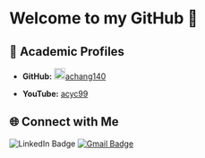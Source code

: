 # Welcome to my GitHub 👋

## 🏫 Academic Profiles

- **GitHub:** 
  <a href="https://github.com/achang140">
    <img src="https://github.com/achang140.png" alt="achang140" width="20" height="20">achang140
  </a>

- **YouTube:** [acyc99](https://www.youtube.com/@acyc99)

## 🌐 Connect with Me

![LinkedIn Badge](https://img.shields.io/badge/Amanda_Chang-Gmail?logo=linkedin&logoColor=%230000ff&label=LinkedIn%20&labelColor=%23000000&color=%23ffffff&link=https%3A%2F%2Fwww.linkedin.com%2Fin%2Famanda-cy-chang%2F)
[![Gmail Badge](https://img.shields.io/badge/Amanda_Chang-Gmail?logo=Gmail&logoColor=%23FF0000&label=Gmail&labelColor=%23000000&color=%23FF0000)](mailto:changamanda999@gmail.com)









<!--
**acyc99/acyc99** is a ✨ _special_ ✨ repository because its `README.md` (this file) appears on your GitHub profile.

Here are some ideas to get you started:

- 🔭 I’m currently working on ...
- 🌱 I’m currently learning ...
- 👯 I’m looking to collaborate on ...
- 🤔 I’m looking for help with ...
- 💬 Ask me about ...
- 📫 How to reach me: ...
- 😄 Pronouns: ...
- ⚡ Fun fact: ...
-->

<!-- ![Visitor Count](https://visitor-badge.laobi.icu/badge?page_id=acyc99) --> 

